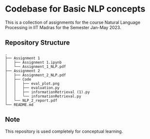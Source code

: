 # Codebase for Basic NLP concepts
This is a collection of assignments for the course Natural Language Processing in IIT Madras for the Semester Jan-May 2023. 

## Repository Structure 
```text
.
├── Assignment 1
│   ├── Assignment 1.ipynb
│   └── Assignment_1_NLP.pdf
├── Assignment 2
│   ├── Assignment_2_NLP.pdf
│   ├── Code
│   │   ├── eval_plot.png
│   │   ├── evaluation.py
│   │   ├── informationRetrieval (1).py
│   │   └── informationRetrieval.py
│   └── NLP_2_report.pdf
└── README.md

```
## Note 
This repository is used completely for conceptual learning. 


